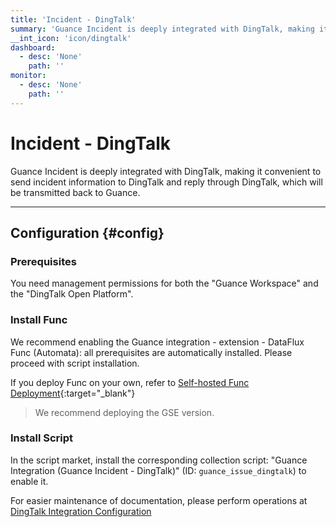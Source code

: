 ```yaml
---
title: 'Incident - DingTalk'
summary: 'Guance Incident is deeply integrated with DingTalk, making it convenient to send incident information to DingTalk and reply through DingTalk, which will be transmitted back to Guance'
__int_icon: 'icon/dingtalk'
dashboard:
  - desc: 'None'
    path: ''
monitor:
  - desc: 'None'
    path: ''
---
```


<!-- markdownlint-disable MD025 -->
# Incident - DingTalk
<!-- markdownlint-enable -->

Guance Incident is deeply integrated with DingTalk, making it convenient to send incident information to DingTalk and reply through DingTalk, which will be transmitted back to Guance.

---

## Configuration {#config}

### Prerequisites

You need management permissions for both the "Guance Workspace" and the "DingTalk Open Platform".

### Install Func

We recommend enabling the Guance integration - extension - DataFlux Func (Automata): all prerequisites are automatically installed. Please proceed with script installation.

If you deploy Func on your own, refer to [Self-hosted Func Deployment](https://func.guance.com/doc/script-market-guance-integration/){:target="_blank"}

> We recommend deploying the GSE version.

### Install Script

In the script market, install the corresponding collection script: "Guance Integration (Guance Incident - DingTalk)" (ID: `guance_issue_dingtalk`) to enable it.

For easier maintenance of documentation, please perform operations at [DingTalk Integration Configuration](https://func.guance.com/doc/script-market-guance-issue-dingtalk-integration/)